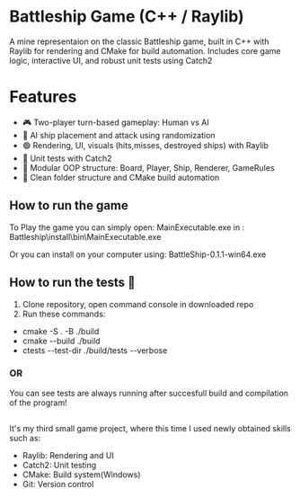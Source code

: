 # Battleship Game (C++ / Raylib)
A mine representaion on the classic Battleship game, built in C++ with Raylib for rendering and CMake for build automation.
Includes core game logic, interactive UI, and robust unit tests using Catch2

# Features
- 🎮 Two-player turn-based gameplay: Human vs AI
- 🤖 AI ship placement and attack using randomization
- 🟢 Rendering, UI, visuals (hits,misses, destroyed ships) with Raylib
- 🧪 Unit tests with Catch2
- 🧱 Modular OOP structure: Board, Player, Ship, Renderer, GameRules
- 📁 Clean folder structure and CMake build automation
  
## How to run the game
To Play the game you can simply open: 
MainExecutable.exe in : Battleship\install\bin\MainExecutable.exe

Or you can install on your computer using: 
BattleShip-0.1.1-win64.exe 
##
## How to run the tests 🧪
1. Clone repository, open command console in downloaded repo
2. Run these commands: 
 - cmake -S . -B ./build
 - cmake --build ./build
 - ctests --test-dir ./build/tests --verbose
 ### OR 
You can see tests are always running after succesfull build and compilation of the program! 
##
It's my third small game project, where this time I used newly obtained skills such as:
- Raylib:	Rendering and UI
- Catch2:	Unit testing
- CMake:	Build system(Windows)
- Git:	Version control
